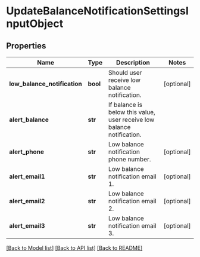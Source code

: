 # UpdateBalanceNotificationSettingsInputObject

## Properties
Name | Type | Description | Notes
------------ | ------------- | ------------- | -------------
**low_balance_notification** | **bool** | Should user receive low balance notification. | [optional] 
**alert_balance** | **str** | If balance is below this value, user receive low balance notification. | 
**alert_phone** | **str** | Low balance notification phone number. | [optional] 
**alert_email1** | **str** | Low balance notification email 1. | [optional] 
**alert_email2** | **str** | Low balance notification email 2. | [optional] 
**alert_email3** | **str** | Low balance notification email 3. | [optional] 

[[Back to Model list]](../README.md#documentation-for-models) [[Back to API list]](../README.md#documentation-for-api-endpoints) [[Back to README]](../README.md)



